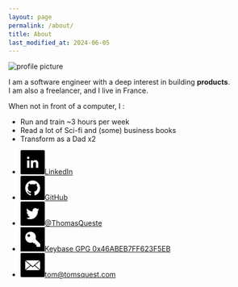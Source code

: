 ```yaml
---
layout: page
permalink: /about/
title: About
last_modified_at: 2024-06-05
---
```


<img class="profile" alt="profile picture" src="https://gravatar.com/avatar/219f5e29792760ca6a6e4bf17da4fd7a.jpg?s=200"/>

I am a software engineer with a deep interest in building **products**.  
I am also a freelancer, and I live in France.

When not in front of a computer, I :

- Run and train ~3 hours per week
- Read a lot of Sci-fi and (some) business books
- Transform as a Dad x2

<ul class="links">
    <li>
        <a href="http://www.linkedin.com/in/thomasqueste" title="View Thomas Queste's profile on LinkedIn">
            <img src="/img/li-48.png" width="48" height="48" alt="View Thomas Queste's profile on LinkedIn">LinkedIn
        </a>
    </li>
    <li>
        <a href="https://github.com/tomsquest" title="View Thomas Queste's profile on Github">
            <img src="/img/gh-48.png" width="48" height="48" alt="View Thomas Queste's profile on Github">GitHub
        </a>
    </li>
    <li>
        <a href="https://twitter.com/ThomasQueste" title="View Thomas Queste's profile on Twitter">
            <img src="/img/tw-48.png" width="48" height="48" alt="View Thomas Queste's profile on Twitter">@ThomasQueste
        </a>
    </li>
    <li>
        <a href="https://keybase.io/thomasqueste" title="Viw Thomas Queste's profile on Keybase">
            <img src="/img/kb-48.png" width="48" height="48" alt="Viw Thomas Queste's profile on Keybase">Keybase GPG 0x46ABEB7FF623F5EB
        </a>
    </li>
    <li>
        <a href="mailto:tom@tomsquest.com">
          <img src="/img/mail-48.png" width="48" height="48" alt="Email Thomas Queste">tom@tomsquest.com
        </a>
    </li>
</ul>